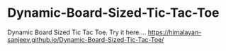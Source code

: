 # Dynamic-Board-Sized-Tic-Tac-Toe
Dynamic Board Sized Tic Tac Toe.
Try it here....
https://himalayan-sanjeev.github.io/Dynamic-Board-Sized-Tic-Tac-Toe/
